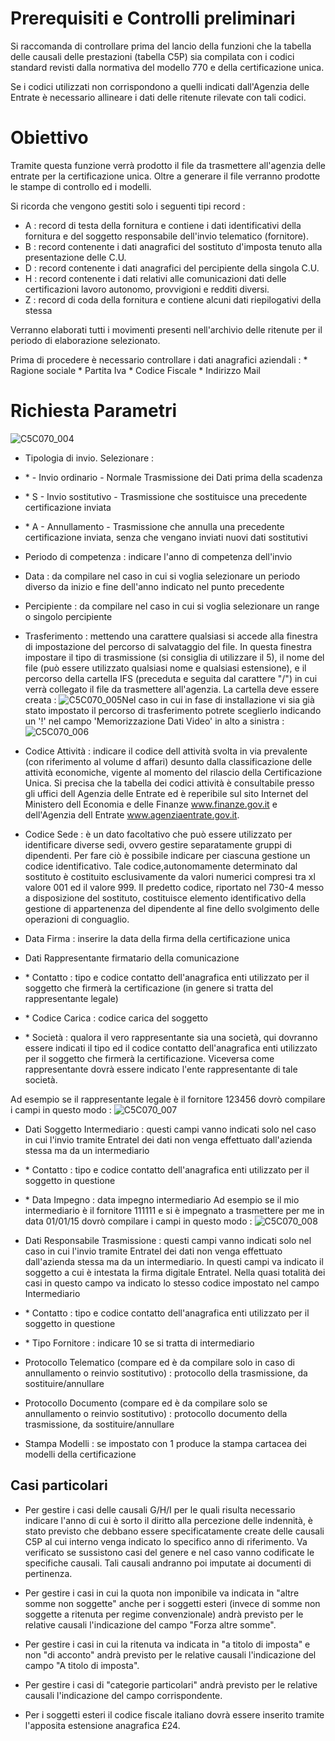 # Prerequisiti e Controlli preliminari
Si raccomanda di controllare prima del lancio della funzioni che la tabella delle causali delle prestazioni (tabella C5P) sia compilata con i codici standard revisti dalla normativa del modello 770 e della certificazione unica.

Se i codici utilizzati non corrispondono a quelli indicati dall'Agenzia delle Entrate è necessario allineare i dati delle ritenute rilevate con tali codici.

# Obiettivo

Tramite questa funzione verrà prodotto il file da trasmettere all'agenzia delle entrate per la certificazione unica.
Oltre a generare il file verranno prodotte le stampe di controllo ed i modelli.

Si ricorda che vengono gestiti solo i seguenti tipi record : 
-  A :  record di testa della fornitura e contiene i dati identificativi della fornitura e del soggetto responsabile dell'invio telematico (fornitore).
-  B :  record contenente i dati anagrafici del sostituto d'imposta tenuto alla presentazione delle C.U.
-  D :  record contenente i dati anagrafici del percipiente della singola C.U.
-  H :  record contenente i dati relativi alle comunicazioni dati delle certificazioni lavoro autonomo, provvigioni e redditi diversi.
-  Z :  record di coda della fornitura e contiene alcuni dati riepilogativi della stessa

Verranno elaborati tutti i movimenti presenti nell'archivio delle ritenute per il periodo di elaborazione selezionato.

Prima di procedere è necessario controllare i dati anagrafici aziendali : 
 \* Ragione sociale
 \* Partita Iva
 \* Codice Fiscale
 \* Indirizzo Mail

# Richiesta Parametri

![C5C070_004](http://doc.smeup.com/immagini/MBDOC_OGG-P_C5CU14A/C5C070_004.png)
-  Tipologia di invio. Selezionare : 
- \*   - Invio ordinario - Normale Trasmissione dei Dati prima della scadenza
- \* S - Invio sostitutivo - Trasmissione che sostituisce una precedente certificazione inviata
- \* A - Annullamento - Trasmissione che annulla una precedente certificazione inviata, senza che vengano inviati nuovi dati sostitutivi

-  Periodo di competenza :  indicare l'anno di competenza dell'invio

-  Data :  da compilare nel caso in cui si voglia selezionare un periodo diverso da inizio e fine dell'anno indicato nel punto precedente

-  Percipiente :  da compilare nel caso in cui si voglia selezionare un range o singolo percipiente

-  Trasferimento :  mettendo una carattere qualsiasi si accede alla finestra di impostazione del percorso di salvataggio del file. In questa finestra impostare il tipo di trasmissione (si consiglia di utilizzare il 5), il nome del file (può essere utilizzato qualsiasi nome e qualsiasi estensione), e il percorso della cartella IFS (preceduta e seguita dal carattere "/") in cui verrà collegato il file da trasmettere all'agenzia. La cartella deve essere creata : 
![C5C070_005](http://doc.smeup.com/immagini/MBDOC_OGG-P_C5CU14A/C5C070_005.png)Nel caso in cui in fase di installazione vi sia già stato impostato il percorso di trasferimento potrete sceglierlo indicando un '!' nel campo 'Memorizzazione Dati Video' in alto a sinistra : 
![C5C070_006](http://doc.smeup.com/immagini/MBDOC_OGG-P_C5CU14A/C5C070_006.png)
-  Codice Attività :  indicare il codice dell attività svolta in via prevalente (con riferimento al volume d affari) desunto dalla classificazione delle attività economiche, vigente al momento del rilascio della Certificazione Unica. Si precisa che la tabella dei codici attività è consultabile presso gli uffici dell Agenzia delle Entrate ed è reperibile sul sito Internet del Ministero dell Economia e delle Finanze www.finanze.gov.it e dell'Agenzia dell Entrate www.agenziaentrate.gov.it.

-  Codice Sede :  è un dato facoltativo che può essere utilizzato per identificare diverse sedi, ovvero gestire separatamente gruppi di dipendenti. Per fare ciò è possibile indicare per ciascuna gestione un codice identificativo. Tale codice,autonomamente determinato dal sostituto è costituito esclusivamente da valori numerici compresi tra xl valore 001 ed il valore 999. Il predetto codice, riportato nel 730-4 messo a disposizione del sostituto, costituisce elemento identificativo della gestione di appartenenza del dipendente al fine dello svolgimento delle operazioni di conguaglio.

-  Data Firma :  inserire la data della firma della certificazione unica

-  Dati Rappresentante firmatario della comunicazione
- \* Contatto :  tipo e codice contatto dell'anagrafica enti utilizzato per il soggetto che firmerà la certificazione (in genere si tratta del rappresentante legale)
- \* Codice Carica :  codice carica del soggetto
- \* Società :  qualora il vero rappresentante sia una società, qui dovranno essere indicati il tipo ed il codice contatto dell'anagrafica enti utilizzato per il soggetto che firmerà la certificazione. Viceversa come rappresentante dovrà essere indicato l'ente rappresentante di tale società.

Ad esempio se il rappresentante legale è il fornitore 123456 dovrò compilare i campi in questo modo : 
![C5C070_007](http://doc.smeup.com/immagini/MBDOC_OGG-P_C5CU14A/C5C070_007.png)
-  Dati Soggetto Intermediario :  questi campi vanno indicati solo nel caso in cui l'invio tramite Entratel dei dati non venga effettuato dall'azienda stessa ma da un intermediario
- \* Contatto :  tipo e codice contatto dell'anagrafica enti utilizzato per il soggetto in questione
- \* Data Impegno :  data impegno intermediario
Ad esempio se il mio intermediario è il fornitore 111111 e si è impegnato a trasmettere per me in data 01/01/15 dovrò compilare i campi in questo modo : 
![C5C070_008](http://doc.smeup.com/immagini/MBDOC_OGG-P_C5CU14A/C5C070_008.png)
-  Dati Responsabile Trasmissione :  questi campi vanno indicati solo nel caso in cui l'invio tramite Entratel dei dati non venga effettuato dall'azienda stessa ma da un intermediario. In questi campi va indicato il soggetto a cui è intestata la firma digitale Entratel. Nella quasi totalità dei casi in questo campo va indicato lo stesso codice impostato nel campo Intermediario
- \* Contatto :  tipo e codice contatto dell'anagrafica enti utilizzato per il soggetto in questione
- \* Tipo Fornitore :  indicare 10 se si tratta di intermediario

-  Protocollo Telematico (compare ed è da compilare solo in caso di annullamento o reinvio sostitutivo) :  protocollo della trasmissione, da sostituire/annullare
-  Protocollo Documento (compare ed è da compilare solo se annullamento o reinvio sostitutivo) :  protocollo documento della trasmissione, da sostituire/annullare

-  Stampa Modelli :  se impostato con 1 produce la stampa cartacea dei modelli della certificazione

## Casi particolari

-  Per gestire i casi delle causali G/H/I per le quali risulta necessario indicare l'anno di cui è sorto il diritto alla percezione delle indennità, è stato previsto che debbano essere specificatamente create delle causali C5P al cui interno venga indicato lo specifico anno di riferimento. Va verificato se sussistono casi del genere e nel caso vanno codificate le specifiche causali. Tali causali andranno poi imputate ai documenti di pertinenza.

-  Per gestire i casi in cui la quota non imponibile va indicata in "altre somme non soggette" anche per i soggetti esteri (invece di somme non soggette a ritenuta per regime convenzionale) andrà previsto per le relative causali l'indicazione del campo "Forza altre somme".

-  Per gestire i casi in cui la ritenuta va indicata in "a titolo di imposta" e non "di acconto" andrà previsto per le relative causali l'indicazione del campo "A titolo di imposta".

-  Per gestire i casi di "categorie particolari" andrà previsto per le relative causali l'indicazione del campo corrispondente.

-  Per i soggetti esteri il codice fiscale italiano dovrà essere inserito tramite l'apposita estensione anagrafica £24.

